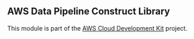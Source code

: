 ## AWS Data Pipeline Construct Library
This module is part of the [AWS Cloud Development Kit](https://github.com/awslabs/aws-cdk) project.
